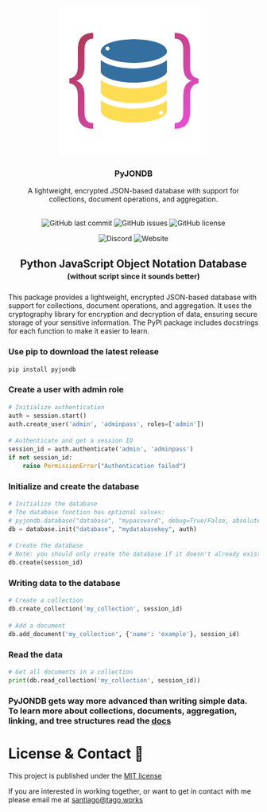 <br />
<div align="center">
  <a href="./pyjondb.png">
    <img src="./pyjondb.png" alt="Logo" width="300" height="auto">
  </a>
<h3 align="center">PyJONDB</h3>
  <p align="center">
    A lightweight, encrypted JSON-based database with support for collections, document operations, and aggregation.
    <br />
    <br />
    
   ![GitHub last commit](https://img.shields.io/github/last-commit/tagoworks/PyJONDB)
   ![GitHub issues](https://img.shields.io/github/issues-raw/tagoworks/PyJONDB)
   ![GitHub license](https://img.shields.io/github/license/tagoworks/PyJONDB)

   ![Discord](https://img.shields.io/discord/939249162887766139)
   ![Website](https://img.shields.io/website?url=https%3A%2F%2Ftago.works%2F)
  </p>
</div>
<h2 align="center">Python JavaScript Object Notation Database <sub><sup>(without script since it sounds better)</sup></sub></h2>

This package provides a lightweight, encrypted JSON-based database with support for collections, document operations, and aggregation. It uses the cryptography library for encryption and decryption of data, ensuring secure storage of your sensitive information. The PyPI package includes docstrings for each function to make it easier to learn.


### Use pip to download the latest release
```sh
pip install pyjondb
```
### Create a user with admin role
```python
# Initialize authentication
auth = session.start()
auth.create_user('admin', 'adminpass', roles=['admin'])

# Authenticate and get a session ID
session_id = auth.authenticate('admin', 'adminpass')
if not session_id:
    raise PermissionError("Authentication failed")
```
### Initialize and create the database
```python
# Initialize the database
# The database function has optional values: 
# pyjondb.database("database", "mypassword", debug=True/False, absolute=True/False)
db = database.init("database", "mydatabasekey", auth)

# Create the database
# Note: you should only create the database if it doesn't already exist
db.create(session_id)
```
### Writing data to the database
```python
# Create a collection
db.create_collection('my_collection', session_id)

# Add a document
db.add_document('my_collection', {'name': 'example'}, session_id)

```

### Read the data
```python
# Get all documents in a collection
print(db.read_collection('my_collection', session_id))
```

### PyJONDB gets way more advanced than writing simple data. To learn more about collections, documents, aggregation, linking, and tree structures read the [docs](https://github.com/t-a-g-o/PyJONDB)

# License & Contact 📃
This project is published under the [MIT license](./LICENSE)

If you are interested in working together, or want to get in contact with me please email me at santiago@tago.works